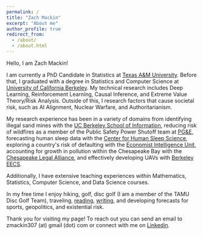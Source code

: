 ```yaml
---
permalink: /
title: "Zach Mackin"
excerpt: "About me"
author_profile: true
redirect_from: 
  - /about/
  - /about.html
---
```


Hello, I am Zach Mackin!

I am currently a PhD Candidate in Statistics at [Texas A&M University](https://artsci.tamu.edu/statistics/index.html). Before that, I graduated with a degree in Statistics and Computer Science at [University of California Berkeley](https://statistics.berkeley.edu). My technical research includes Deep Learning, Reinforcement Learning, Causal Inference, and Extreme Value Theory/Risk Analysis. Outside of this, I research factors that cause societal risk, such as AI Alignment, Nuclear Warfare, and Authoritarianism. 


My research experience has been in a variety of domains from identifying illegal sand mines with the [UC Berkeley School of Information](https://www.ischool.berkeley.edu/), reducing risk of wildfires as a member of the Public Safety Power Shutoff team at [PG&E](https://www.pge.com/), forecasting human sleep data with the [Center for Human Sleep Science](https://www.humansleepscience.com/), exploring a country's risk of defaulting with the [Economist Intelligence Unit](https://eiu.com),  accounting for growth in pollution within the Chesapeake Bay with the [Chesapeake Legal Alliance](https://chesapeakelegal.org), and effectively developing UAVs with [Berkeley EECS](https://eecs.berkeley.edu/).

Additionally, I have extensive teaching experiences within Mathematics, Statistics, Computer Science, and Data Science courses.

In my free time I enjoy hiking, golf, disc golf (I am a member of the TAMU Disc Golf Team), traveling, [reading](https://www.goodreads.com/user/show/152234697-zach-mackin), [writing](https://medium.com/@zmackin307), and developing forecasts for sports, geopolitics, and existential risk. 

Thank you for visiting my page! To reach out you can send an email to zmackin307 (at) gmail (dot) com or connect with me on [Linkedin](https://www.linkedin.com/in/zachary-mackin-408ba51bb/).
